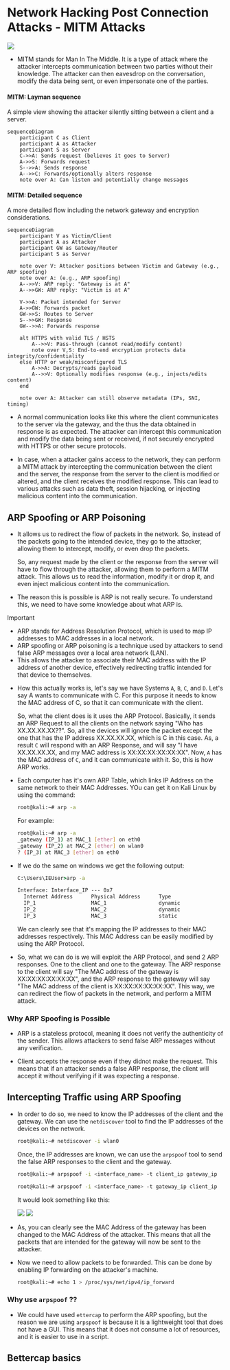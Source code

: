 # Network Hacking Post Connection Attacks - MITM Attacks

![](../imgs/225813708-98b745f2-7d22-48cf-9150-083f1b00d6c9.gif)

- MITM stands for Man In The Middle. It is a type of attack where the attacker intercepts communication between two parties without their knowledge. The attacker can then eavesdrop on the conversation, modify the data being sent, or even impersonate one of the parties.

#### MITM: Layman sequence

A simple view showing the attacker silently sitting between a client and a server.

```mermaid
sequenceDiagram
    participant C as Client
    participant A as Attacker
    participant S as Server
    C->>A: Sends request (believes it goes to Server)
    A->>S: Forwards request
    S-->>A: Sends response
    A-->>C: Forwards/optionally alters response
    note over A: Can listen and potentially change messages
```

#### MITM: Detailed sequence

A more detailed flow including the network gateway and encryption considerations.

```mermaid
sequenceDiagram
    participant V as Victim/Client
    participant A as Attacker
    participant GW as Gateway/Router
    participant S as Server

    note over V: Attacker positions between Victim and Gateway (e.g., ARP spoofing)
    note over A: (e.g., ARP spoofing)
    A-->>V: ARP reply: "Gateway is at A"
    A-->>GW: ARP reply: "Victim is at A"

    V->>A: Packet intended for Server
    A->>GW: Forwards packet
    GW->>S: Routes to Server
    S-->>GW: Response
    GW-->>A: Forwards response

    alt HTTPS with valid TLS / HSTS
        A-->>V: Pass-through (cannot read/modify content)
        note over V,S: End-to-end encryption protects data integrity/confidentiality
    else HTTP or weak/misconfigured TLS
        A->>A: Decrypts/reads payload
        A-->>V: Optionally modifies response (e.g., injects/edits content)
    end

    note over A: Attacker can still observe metadata (IPs, SNI, timing)
```

- A normal communication looks like this where the client communicates to the server via the gateway, and the thus the data obtained in response is as expected. The attacker can intercept this communication and modify the data being sent or received, if not securely encrypted with HTTPS or other secure protocols.

- In case, when a attacker gains access to the network, they can perform a MITM attack by intercepting the communication between the client and the server, the response from the server to the client is modified or altered, and the client receives the modified response. This can lead to various attacks such as data theft, session hijacking, or injecting malicious content into the communication.

## ARP Spoofing or ARP Poisoning

- It allows us to redirect the flow of packets in the network. So, instead of the packets going to the intended device, they go to the attacker, allowing them to intercept, modify, or even drop the packets.
  
  So, any request made by the client or the response from the server will have to flow through the attacker, allowing them to perform a MITM attack. This allows us to read the information, modify it or drop it, and even inject malicious content into the communication.

- The reason this is possible is ARP is not really secure. To understand this, we need to have some knowledge about what ARP is.

> [!IMPORTANT]
> 
> - ARP stands for Address Resolution Protocol, which is used to map IP addresses to MAC addresses in a local network. 
> - ARP spoofing or ARP poisoning is a technique used by attackers to send false ARP messages over a local area network (LAN).
> - This allows the attacker to associate their MAC address with the IP address of another device, effectively redirecting traffic intended for that device to themselves.

- How this actually works is, let's say we have Systems `A`, `B`, `C`, and `D`. Let's say A wants to communicate with C. For this purpose it needs to know the MAC address of C, so that it can communicate with the client.
  
  So, what the client does is it uses the ARP Protocol. Basically, it sends an ARP Request to all the clients on the network saying "Who has XX.XX.XX.XX??". So, all the devices will ignore the packet except the one that has the IP address XX.XX.XX.XX, which is C in this case. As, a result `C` will respond with an ARP Response, and will say "I have XX.XX.XX.XX, and my MAC address is XX:XX:XX:XX:XX:XX". Now, `A` has the MAC address of `C`, and it can communicate with it. So, this is how ARP works.

- Each computer has it's own ARP Table, which links IP Address on the same network to their MAC Addresses. YOu can get it on Kali Linux by using the command:
  
  ```bash
  root@kali:~# arp -a
  ```
  
  For example:
  
  ```bash
  root@kali:~# arp -a
  _gateway (IP_1) at MAC_1 [ether] on eth0
  _gateway (IP_2) at MAC_2 [ether] on wlan0
  ? (IP_3) at MAC_3 [ether] on eth0
  ```

- If we do the same on windows we get the following output:

  ```cmd
  C:\Users\IEUser>arp -a
  
  Interface: Interface_IP --- 0x7
    Internet Address      Physical Address      Type
    IP_1                  MAC_1                 dynamic
    IP_2                  MAC_2                 dynamic
    IP_3                  MAC_3                 static
  ```

  We can clearly see that it's mapping the IP addresses to their MAC addresses respectively. This MAC Address can be easily modified by using the ARP Protocol.

- So, what we can do is we will exploit the ARP Protocol, and send 2 ARP responses. One to the client and one to the gateway. The ARP response to the client will say "The MAC address of the gateway is XX:XX:XX:XX:XX:XX", and the ARP response to the gateway will say "The MAC address of the client is XX:XX:XX:XX:XX:XX". This way, we can redirect the flow of packets in the network, and perform a MITM attack.

### Why ARP Spoofing is Possible

- ARP is a stateless protocol, meaning it does not verify the authenticity of the sender. This allows attackers to send false ARP messages without any verification.

- Client accepts the response even if they didnot make the request. This means that if an attacker sends a false ARP response, the client will accept it without verifying if it was expecting a response.

## Intercepting Traffic using ARP Spoofing

- In order to do so, we need to know the IP addresses of the client and the gateway. We can use the `netdiscover` tool to find the IP addresses of the devices on the network.

  ```bash
  root@kali:~# netdiscover -i wlan0
  ```

  Once, the IP addresses are known, we can use the `arpspoof` tool to send the false ARP responses to the client and the gateway.

  ```bash
  root@kali:~# arpspoof -i <interface_name> -t client_ip gateway_ip
  ```

  ```bash
  root@kali:~# arpspoof -i <interface_name> -t gateway_ip client_ip
  ```

  It would look something like this:

  ![](../imgs/Screenshot%20(6).png)
  ![](../imgs/Screenshot%20(7).png)

- As, you can clearly see the MAC Address of the gateway has been changed to the MAC Address of the attacker. This means that all the packets that are intended for the gateway will now be sent to the attacker.

- Now we need to allow packets to be forwarded. This can be done by enabling IP forwarding on the attacker's machine.

  ```bash
  root@kali:~# echo 1 > /proc/sys/net/ipv4/ip_forward
  ```

### Why use `arpspoof` ??

- We could have used `ettercap` to perform the ARP spoofing, but the reason we are using `arpspoof` is because it is a lightweight tool that does not have a GUI. This means that it does not consume a lot of resources, and it is easier to use in a script.

## Bettercap basics

